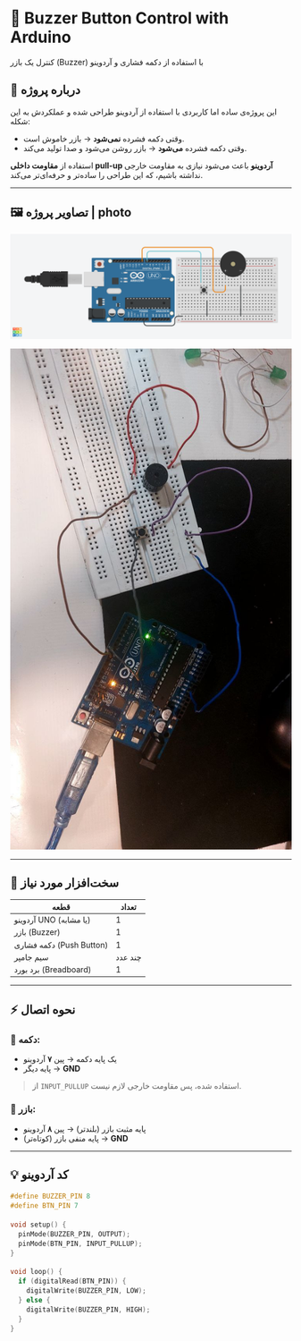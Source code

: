 # 🔔 Buzzer Button Control with Arduino

کنترل یک بازر (Buzzer) با استفاده از دکمه فشاری و آردوینو

## 🧠 درباره پروژه

این پروژه‌ی ساده اما کاربردی با استفاده از آردوینو طراحی شده و عملکردش به این شکله:

- وقتی دکمه فشرده **نمی‌شود** → بازر خاموش است.
- وقتی دکمه فشرده **می‌شود** → بازر روشن می‌شود و صدا تولید می‌کند.

استفاده از **مقاومت داخلی pull-up آردوینو** باعث می‌شود نیازی به مقاومت خارجی نداشته باشیم، که این طراحی را ساده‌تر و حرفه‌ای‌تر می‌کند.

---

## 🖼️ تصاویر پروژه | photo

![App Preview](images/buzzerButton.png)

![App Preview](images/buzzerButton2.jpg)


---

## 🧰 سخت‌افزار مورد نیاز

| قطعه               | تعداد |
|--------------------|-------|
| آردوینو UNO (یا مشابه) | 1     |
| بازر (Buzzer)       | 1     |
| دکمه فشاری (Push Button) | 1     |
| سیم جامپر          | چند عدد |
| برد بورد (Breadboard) | 1     |

---

## ⚡ نحوه اتصال

### 🔘 دکمه:
- یک پایه دکمه → پین **۷** آردوینو  
- پایه دیگر → **GND**

> از `INPUT_PULLUP` استفاده شده، پس مقاومت خارجی لازم نیست.

### 🔔 بازر:
- پایه مثبت بازر (بلندتر) → پین **۸** آردوینو  
- پایه منفی بازر (کوتاه‌تر) → **GND**

---

## 💡 کد آردوینو

```cpp
#define BUZZER_PIN 8 
#define BTN_PIN 7 

void setup() { 
  pinMode(BUZZER_PIN, OUTPUT); 
  pinMode(BTN_PIN, INPUT_PULLUP); 
} 

void loop() { 
  if (digitalRead(BTN_PIN)) { 
    digitalWrite(BUZZER_PIN, LOW); 
  } else { 
    digitalWrite(BUZZER_PIN, HIGH); 
  } 
}

